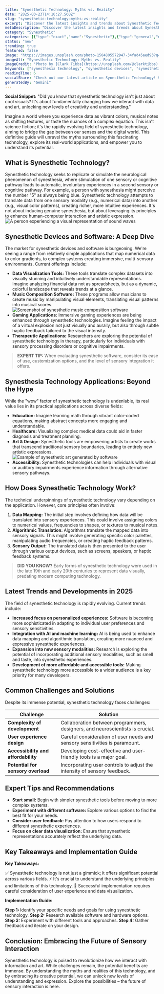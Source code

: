 ```yaml
---
title: "Synesthetic Technology: Myths vs. Reality"
date: "2025-03-23T14:10:27.560Z"
slug: "synesthetic-technology-myths-vs-reality"
excerpt: "Discover the latest insights and trends about Synesthetic Technology. This comprehensive guide covers everything you need to know about Synesthetic Technology in 2025."
metaDescription: "Discover the latest insights and trends about Synesthetic Technology. This comprehensive guide covers everything you need to know about Synesthetic Technol..."
category: "Synesthetic"
categories: [{"type":"exact","name":"Synesthetic"},{"type":"general","name":"Human-Computer Interaction"},{"type":"medium","name":"Sensory Feedback Systems"},{"type":"specific","name":"Haptic Interfaces"},{"type":"niche","name":"Vibrotactile Mapping"}]
status: "new"
trending: true
featured: false
image: "https://images.unsplash.com/photo-1504805572947-34fad45aed93?q=85&w=1200&fit=max&fm=webp&auto=compress"
imageAlt: "Synesthetic Technology: Myths vs. Reality"
imageCredit: "Photo by [Clark Tibbs](https://unsplash.com/@clarktibbs) on Unsplash"
keywords: ["synesthesia technology", "synesthetic devices", "synesthetic art software", "buy synesthetic software", "what is synesthetic technology", "synesthesia technology applications", "synesthetic experience technology", "best synesthetic tools", "how does synesthetic technology work", "creating synesthetic experiences"]
readingTime: 6
socialShare: "Check out our latest article on Synesthetic Technology! Synesthetic Technology: Myths vs. Reality #synesthesia technology #synesthetic devices #synesthetic art software"
generatedBy: "Gemini"
---
```




**Social Snippet:**  "Did you know that synesthetic technology isn't just about cool visuals? It's about fundamentally changing how we interact with data and art, unlocking new levels of creativity and understanding."

Imagine a world where you experience data as vibrant colors, musical notes as shifting textures, or taste the nuances of a complex equation.  This isn't science fiction; it's the rapidly evolving field of synesthetic technology, aiming to bridge the gap between our senses and the digital world.  This definitive guide will unravel the myths surrounding this fascinating technology, explore its real-world applications, and empower you to understand its potential.

## What is Synesthetic Technology?

Synesthetic technology seeks to replicate or simulate the neurological phenomenon of synesthesia, where stimulation of one sensory or cognitive pathway leads to automatic, involuntary experiences in a second sensory or cognitive pathway.  For example, a person with synesthesia might perceive the number "5" as always being blue. Synesthetic technology attempts to translate data from one sensory modality (e.g., numerical data) into another (e.g., visual color patterns), creating richer, more intuitive experiences.  It's not about inducing genuine synesthesia, but about leveraging its principles to enhance human-computer interaction and artistic expression. ![A person experiencing a visual representation of sound waves](https://images.unsplash.com/photo-1451187580459-43490279c0fa?q=85&w=1200&fit=max&fm=webp&auto=compress)

## Synesthetic Devices and Software: A Deep Dive

The market for synesthetic devices and software is burgeoning.  We're seeing a range from relatively simple applications that map numerical data to color gradients, to complex systems creating immersive, multi-sensory environments.  Current offerings include:

* **Data Visualization Tools:** These tools translate complex datasets into visually stunning and intuitively understandable representations.  Imagine analyzing financial data not as spreadsheets, but as a dynamic, colorful landscape that reveals trends at a glance.
* **Music Composition Software:**  These programs allow musicians to create music by manipulating visual elements, translating visual patterns into musical scores. ![Screenshot of synesthetic music composition software](https://images.unsplash.com/photo-1484417894907-623942c8ee29?q=85&w=1200&fit=max&fm=webp&auto=compress)
* **Gaming Applications:**  Immersive gaming experiences are being enhanced through synesthetic technologies. Imagine feeling the impact of a virtual explosion not just visually and aurally, but also through subtle haptic feedback tailored to the visual intensity.
* **Therapeutic Applications:** Researchers are exploring the potential of synesthetic technology in therapy, particularly for individuals with sensory processing disorders or cognitive impairments.

> **EXPERT TIP:** When evaluating synesthetic software, consider its ease of use, customization options, and the level of sensory integration it offers.

##  Synesthesia Technology Applications: Beyond the Hype

While the "wow" factor of synesthetic technology is undeniable, its real value lies in its practical applications across diverse fields:

* **Education:** Imagine learning math through vibrant color-coded equations, making abstract concepts more engaging and understandable.
* **Healthcare:**  Visualizing complex medical data could aid in faster diagnosis and treatment planning.
* **Art & Design:**  Synesthetic tools are empowering artists to create works that transcend traditional sensory boundaries, leading to entirely new artistic expressions.  ![Example of synesthetic art generated by software](https://images.unsplash.com/photo-1517976487492-5750f3195933?q=85&w=1200&fit=max&fm=webp&auto=compress)
* **Accessibility:**  Synesthetic technologies can help individuals with visual or auditory impairments experience information through alternative sensory pathways.

## How Does Synesthetic Technology Work?

The technical underpinnings of synesthetic technology vary depending on the application.  However, core principles often involve:

1. **Data Mapping:**  The initial step involves defining how data will be translated into sensory experiences. This could involve assigning colors to numerical values, frequencies to shapes, or textures to musical notes.
2. **Algorithmic Translation:**  Algorithms translate the mapped data into sensory signals. This might involve generating specific color palettes, manipulating audio frequencies, or creating haptic feedback patterns.
3. **Sensory Output:**  The translated data is then presented to the user through various output devices, such as screens, speakers, or haptic feedback systems.

> **DID YOU KNOW?**  Early forms of synesthetic technology were used in the late 19th and early 20th centuries to represent data visually, predating modern computing technology.

## Latest Trends and Developments in 2025

The field of synesthetic technology is rapidly evolving.  Current trends include:

* **Increased focus on personalized experiences:**  Software is becoming more sophisticated in adapting to individual user preferences and sensory sensitivities.
* **Integration with AI and machine learning:**  AI is being used to enhance data mapping and algorithmic translation, creating more nuanced and expressive synesthetic experiences.
* **Expansion into new sensory modalities:**  Research is exploring the potential of incorporating additional sensory modalities, such as smell and taste, into synesthetic experiences.
* **Development of more affordable and accessible tools:**  Making synesthetic technology more accessible to a wider audience is a key priority for many developers.

## Common Challenges and Solutions

Despite its immense potential, synesthetic technology faces challenges:

| Challenge                     | Solution                                                                     |
|------------------------------|-----------------------------------------------------------------------------|
| **Complexity of development** | Collaboration between programmers, designers, and neuroscientists is crucial. |
| **User experience design**    |  Careful consideration of user needs and sensory sensitivities is paramount.    |
| **Accessibility and affordability** |  Developing cost-effective and user-friendly tools is a major goal.           |
| **Potential for sensory overload** |  Incorporating user controls to adjust the intensity of sensory feedback.     |

## Expert Tips and Recommendations

* **Start small:** Begin with simpler synesthetic tools before moving to more complex systems.
* **Experiment with different software:**  Explore various options to find the best fit for your needs.
* **Consider user feedback:**  Pay attention to how users respond to different synesthetic experiences.
* **Focus on clear data visualization:**  Ensure that synesthetic representations accurately reflect the underlying data.

## Key Takeaways and Implementation Guide

**Key Takeaways:**

✅ Synesthetic technology is not just a gimmick; it offers significant potential across various fields.
⚡ It's crucial to understand the underlying principles and limitations of this technology.
🔑  Successful implementation requires careful consideration of user experience and data visualization.

**Implementation Guide:**

**Step 1:** Identify your specific needs and goals for using synesthetic technology.
**Step 2:** Research available software and hardware options.
**Step 3:**  Experiment with different tools and approaches.
**Step 4:**  Gather feedback and iterate on your design.

## Conclusion: Embracing the Future of Sensory Interaction

Synesthetic technology is poised to revolutionize how we interact with information and art. While challenges remain, the potential benefits are immense. By understanding the myths and realities of this technology, and by embracing its creative potential, we can unlock new levels of understanding and expression.  Explore the possibilities – the future of sensory interaction is here.  

  
